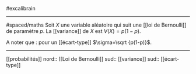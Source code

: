 
#excalibrain 
___
#spaced/maths 
Soit $X$ une variable aléatoire qui suit une [[loi de Bernoulli]] de paramètre $p$.
La [[variance]] de $X$ est $V(X)=p(1−p)$.

A noter que : pour un [[écart-type]] $\sigma=\sqrt {p(1-p)}$.

---
[[probabilités]]
nord:: [[Loi de Bernoulli]] 
sud:: [[variance]]
sud:: [[écart-type]]